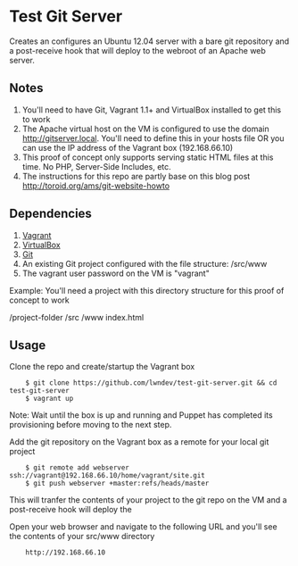 Test Git Server
===================

Creates an configures an Ubuntu 12.04 server with a bare git repository and a post-receive hook that will deploy to the webroot of an Apache web server.

## Notes

1. You'll need to have Git, Vagrant 1.1+ and VirtualBox installed to get this to work
2. The Apache virtual host on the VM is configured to use the domain http://gitserver.local. You'll need to define this in your hosts file OR you can use the IP address of the Vagrant box (192.168.66.10) 
3. This proof of concept only supports serving static HTML files at this time.  No PHP, Server-Side Includes, etc.
4. The instructions for this repo are partly base on this blog post http://toroid.org/ams/git-website-howto

## Dependencies

1. [Vagrant](http://downloads.vagrantup.com/)
2. [VirtualBox](https://www.virtualbox.org/wiki/Downloads)
3. [Git](http://git-scm.com/)
4. An existing Git project configured with the file structure: /src/www
5. The vagrant user password on the VM is "vagrant"

Example: You'll need a project with this directory structure for this proof of concept to work

/project-folder
  /src
    /www
      index.html

## Usage

Clone the repo and create/startup the Vagrant box

        $ git clone https://github.com/lwndev/test-git-server.git && cd test-git-server
        $ vagrant up
   
Note: Wait until the box is up and running and Puppet has completed its provisioning before moving to the next step.

Add the git repository on the Vagrant box as a remote for your local git project

        $ git remote add webserver ssh://vagrant@192.168.66.10/home/vagrant/site.git
        $ git push webserver +master:refs/heads/master
    
This will tranfer the contents of your project to the git repo on the VM and a post-receive hook will deploy the 

Open your web browser and navigate to the following URL and you'll see the contents of your src/www directory

        http://192.168.66.10
